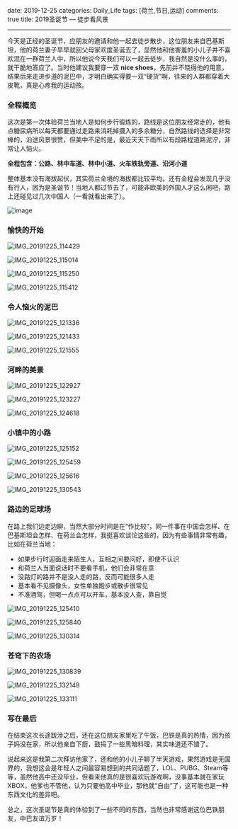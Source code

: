 date: 2019-12-25
categories: Daily_Life
tags: [荷兰,节日,运动]
comments: true
title: 2019圣诞节 — 徒步看风景


---


今天是正经的圣诞节，应朋友的邀请和他一起去徒步散步，这位朋友来自巴基斯坦，他的荷兰妻子早早就回父母家欢度圣诞去了，显然他和他害羞的小儿子并不喜欢混在一群荷兰人中，所以他说今天我们可以一起去徒步，我自然是没什么事的，就干脆地答应了。当时他建议我要穿一双 **nice shoes**，先前并不晓得他的用意，结果后来走进步道的泥巴中，才明白确实得要一双“硬货”啊，往来的人群都穿着大皮靴，真是心疼我的运动孩。

### **全程概览**



这次是第一次体验荷兰当地人是如何步行锻炼的，路线是这位朋友经常走的，他有点糖尿病所以每天都要通过走路来消耗掉摄入的多余糖分，自然路线的选择是非常棒的，沿途风景很赞，但美中不足的是，最近天天下雨所以有段路程道路泥泞，非常让人恼火。

**全程包含：公路、林中车道、林中小道、火车铁轨旁道、沿河小道**

整体基本没有海拔起伏，其实荷兰全境的海拔都比较平均。还有全程会发现几乎没有行人，因为是圣诞节！当地人都过节去了，可能非欧美的外国人才这么闲吧，路上还碰见过几次中国人（一看就看出来了）。

![image](//tva2.sinaimg.cn/large/006YHUzUgy1ga9s8bdwawj31i80qmx6q.jpg)


### **愉快的开始**


![IMG_20191225_114429](//tvax3.sinaimg.cn/large/006YHUzUgy1ga9rywg91jj32tc1ao7wi.jpg)

![IMG_20191225_115014](//tva4.sinaimg.cn/large/006YHUzUgy1ga9ryy6785j32tc1aokjm.jpg)

![IMG_20191225_115250](//tvax4.sinaimg.cn/large/006YHUzUgy1ga9ryznzufj32tc1ao7wi.jpg)

![IMG_20191225_115412](//tva1.sinaimg.cn/large/006YHUzUgy1ga9rz0zryhj32tc1aonpe.jpg)

### **令人恼火的泥巴**

![IMG_20191225_121336](//tva4.sinaimg.cn/large/006YHUzUgy1ga9rz33cq4j32tc1aoe84.jpg)

![IMG_20191225_121433](//tvax1.sinaimg.cn/large/006YHUzUgy1ga9rz5iaurj32tc1aoqv8.jpg)

![IMG_20191225_121555](//tva4.sinaimg.cn/large/006YHUzUgy1ga9rz7bbcqj32tc1ao1ky.jpg)


### **河畔的美景**

![IMG_20191225_122927](//tvax2.sinaimg.cn/large/006YHUzUgy1ga9rzbwsa7j32tc1aonpe.jpg)

![IMG_20191225_123227](//tvax3.sinaimg.cn/large/006YHUzUgy1ga9rzdmve0j32tc1aou0x.jpg)

![IMG_20191225_124618](//tva3.sinaimg.cn/large/006YHUzUgy1ga9rzg3x4lj32tc1ao4qs.jpg)

### **小镇中的小路**

![IMG_20191225_125152](//tvax1.sinaimg.cn/large/006YHUzUgy1ga9rzhwdrgj32tc1aokjo.jpg)

![IMG_20191225_125459](//tvax4.sinaimg.cn/large/006YHUzUgy1ga9rzl7b9pj32tc1aokjn.jpg)

![IMG_20191225_125616](//tva2.sinaimg.cn/large/006YHUzUgy1ga9rzo2sg7j32tc1aoe84.jpg)

![IMG_20191225_130543](//tvax2.sinaimg.cn/large/006YHUzUgy1ga9rzwdp5gj32tc1ao4qs.jpg)

### **路边的足球场**

在路上我们边走边聊，当然大部分时间是在“作比较”，同一件事在中国会怎样、在巴基斯坦会怎样、在荷兰会怎样，我挺喜欢谈论这些的，因为有些事情非常有趣，比如在荷兰当地：

- 如果步行时迎面走来陌生人，互相之间要问好，即使不认识
- 和荷兰人当面说话时不要看手机，他们会非常在意
- 没路灯的路并不是没人走的路，反而可能很多人走
- 基本看不见摄像头，女性单独跑步或散步很常见
- 不准酒驾，但喝一点点可以开车，基本没人查，靠自觉

![IMG_20191225_125410](//tva2.sinaimg.cn/large/006YHUzUgy1ga9rzjeqn7j32tc1ao1ky.jpg)

![IMG_20191225_125840](//tva2.sinaimg.cn/large/006YHUzUgy1ga9rzq4dauj32tc1ao4qr.jpg)

![IMG_20191225_130314](//tvax4.sinaimg.cn/large/006YHUzUgy1ga9rztv0fmj32tc1aoqv6.jpg)

### **苍穹下的农场**

![IMG_20191225_130839](//tva3.sinaimg.cn/large/006YHUzUgy1ga9rzyla20j32tc1aou0x.jpg)


![IMG_20191225_132148](//tva2.sinaimg.cn/large/006YHUzUgy1ga9s074rm1j38hs2f4he3.jpg)


![IMG_20191225_133111](//tvax2.sinaimg.cn/large/006YHUzUgy1ga9ryv1wsxj33k01n4qv6.jpg)


### **写在最后**

在结束这次长途跋涉之后，还在这位朋友家里吃了午饭，巴铁是真的热情，因为孩子妈没在家，所以他亲自下厨，鼓捣了一些黑暗料理，其实味道还不错了。

说起来这是我第二次拜访他家了，还和他的小儿子聊了半天游戏，果然游戏是无国界的，我想这会是年轻人之间最容易想到的共同话题了，LOL、PUBG、Steam等等，虽然他高中还没毕业，但看来他真的是很喜欢玩游戏啊，没事基本就在家玩 XBOX，他爹也不管他，认为只要他高中毕业，那他就“自由”了，这可能也是一种东西文化的差异吧。

总之，这次圣诞节是真的体验到了一些不同的东西，当然也非常感谢这位巴铁朋友，中巴友谊万岁！






